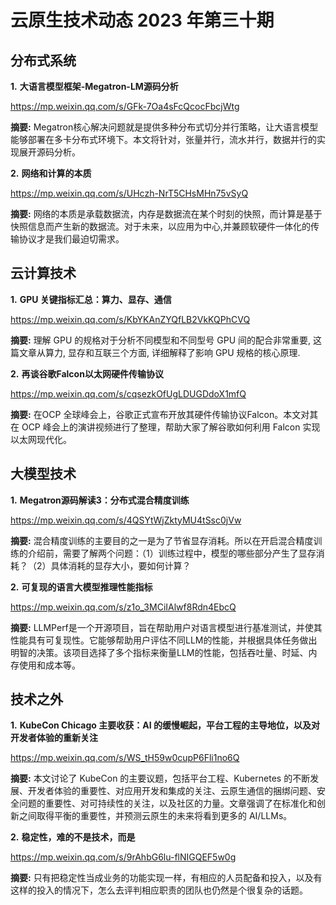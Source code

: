 # 云原生技术动态 2023 年第三十期

## 分布式系统

**1.** **大语言模型框架-Megatron-LM源码分析**

https://mp.weixin.qq.com/s/GFk-7Oa4sFcQcocFbcjWtg

**摘要:** Megatron核心解决问题就是提供多种分布式切分并行策略，让大语言模型能够部署在多卡分布式环境下。本文将针对，张量并行，流水并行，数据并行的实现展开源码分析。

**2.** **网络和计算的本质**

https://mp.weixin.qq.com/s/UHczh-NrT5CHsMHn75vSyQ

**摘要:** 网络的本质是承载数据流，内存是数据流在某个时刻的快照，而计算是基于快照信息而产生新的数据流。对于未来，以应用为中心,并兼顾软硬件一体化的传输协议才是我们最迫切需求。

## 云计算技术

**1.** **GPU 关键指标汇总：算力、显存、通信**

https://mp.weixin.qq.com/s/KbYKAnZYQfLB2VkKQPhCVQ

**摘要:** 理解 GPU 的规格对于分析不同模型和不同型号 GPU 间的配合非常重要, 这篇文章从算力, 显存和互联三个方面, 详细解释了影响 GPU 规格的核心原理.

**2.** **再谈谷歌Falcon以太网硬件传输协议**

https://mp.weixin.qq.com/s/cqsezkOfUgLDUGDdoX1mfQ

**摘要:** 在OCP 全球峰会上，谷歌正式宣布开放其硬件传输协议Falcon。本文对其在 OCP 峰会上的演讲视频进行了整理，帮助大家了解谷歌如何利用 Falcon 实现以太网现代化。

## 大模型技术

**1.** **Megatron源码解读3：分布式混合精度训练**

https://mp.weixin.qq.com/s/4QSYtWjZktyMU4tSsc0jVw

**摘要:** 混合精度训练的主要目的之一是为了节省显存消耗。所以在开启混合精度训练的介绍前，需要了解两个问题：（1）训练过程中，模型的哪些部分产生了显存消耗？（2）具体消耗的显存大小，要如何计算？

**2.** **可复现的语言大模型推理性能指标**

https://mp.weixin.qq.com/s/z1o_3MCiIAlwf8Rdn4EbcQ

**摘要:** LLMPerf是一个开源项目，旨在帮助用户对语言模型进行基准测试，并使其性能具有可复现性。它能够帮助用户评估不同LLM的性能，并根据具体任务做出明智的决策。该项目选择了多个指标来衡量LLM的性能，包括吞吐量、时延、内存使用和成本等。

## 技术之外

**1.** **KubeCon Chicago 主要收获：AI 的缓慢崛起，平台工程的主导地位，以及对开发者体验的重新关注**

https://mp.weixin.qq.com/s/WS_tH59w0cupP6Fli1no6Q

**摘要:** 本文讨论了 KubeCon 的主要议题，包括平台工程、Kubernetes 的不断发展、开发者体验的重要性、对应用开发和集成的关注、云原生通信的捆绑问题、安全问题的重要性、对可持续性的关注，以及社区的力量。文章强调了在标准化和创新之间取得平衡的重要性，并预测云原生的未来将看到更多的 AI/LLMs。

**2.** **稳定性，难的不是技术，而是**

https://mp.weixin.qq.com/s/9rAhbG6lu-flNIGQEF5w0g

**摘要:** 只有把稳定性当成业务的功能实现一样，有相应的人员配备和投入，以及有这样的投入的情况下，怎么去评判相应职责的团队也仍然是个很复杂的话题。
